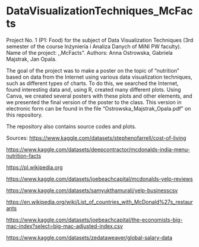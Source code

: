 # DataVisualizationTechniques_McFacts
Project No. 1 (P1: Food) for the subject of Data Visualization Techniques (3rd semester of the course Inżynieria i Analiza Danych of MiNI PW faculty). 
Name of the project: ,,McFacts".
Authors: Anna Ostrowska, Gabriela Majstrak, Jan Opala. 

The goal of the project was to make a poster on the topic of “nutrition” based on data from the Internet using various data visualization techniques, such as different types of charts. To do this, we searched the Internet, found interesting data and, using R, created many different plots. Using Canva, we created several posters with these plots and other elements, and we presented the final version of the poster to the class. This version in electronic form can be found in the file “Ostrowska_Majstrak_Opala.pdf” on this repository.

The repository also contains source codes and plots.

Sources:
https://www.kaggle.com/datasets/stephenofarrell/cost-of-living

https://www.kaggle.com/datasets/deepcontractor/mcdonalds-india-menu-nutrition-facts

https://pl.wikipedia.org

https://www.kaggle.com/datasets/joebeachcapital/mcdonalds-yelp-reviews

https://www.kaggle.com/datasets/samyukthamurali/yelp-businesscsv

https://en.wikipedia.org/wiki/List_of_countries_with_McDonald%27s_restaurants

https://www.kaggle.com/datasets/joebeachcapital/the-economists-big-mac-index?select=big-mac-adjusted-index.csv

https://www.kaggle.com/datasets/zedataweaver/global-salary-data


